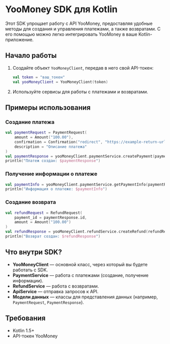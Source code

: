 # YooMoney SDK для Kotlin

Этот SDK упрощает работу с API YooMoney, предоставляя удобные методы для создания и управления платежами, а также возвратами. С его помощью можно легко интегрировать YooMoney в ваше Kotlin-приложение.

## Начало работы

1. Создайте объект `YooMoneyClient`, передав в него свой API-токен:
    ```kotlin
    val token = "ваш_токен"
    val yooMoneyClient = YooMoneyClient(token)
    ```

2. Используйте сервисы для работы с платежами и возвратами.

## Примеры использования

### Создание платежа

```kotlin
val paymentRequest = PaymentRequest(
    amount = Amount("100.00"),
    confirmation = Confirmation("redirect", "https://example-return-url.com"),
    description = "Описание платежа"
)
val paymentResponse = yooMoneyClient.paymentService.createPayment(paymentRequest)
println("Платеж создан: $paymentResponse")
```

### Получение информации о платеже

```kotlin
val paymentInfo = yooMoneyClient.paymentService.getPaymentInfo(paymentResponse.id)
println("Информация о платеже: $paymentInfo")
```

### Создание возврата

```kotlin
val refundRequest = RefundRequest(
    payment_id = paymentResponse.id,
    amount = Amount("100.00")
)
val refundResponse = yooMoneyClient.refundService.createRefund(refundRequest)
println("Возврат создан: $refundResponse")
```

## Что внутри SDK?

- **YooMoneyClient** — основной класс, через который вы будете работать с SDK.
- **PaymentService** — работа с платежами (создание, получение информации).
- **RefundService** — работа с возвратами.
- **ApiService** — отправка запросов к API.
- **Модели данных** — классы для представления данных (например, `PaymentRequest`, `PaymentResponse`).

## Требования

- Kotlin 1.5+
- API-токен YooMoney
